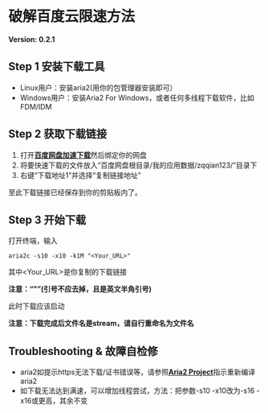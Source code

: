 # 破解百度云限速方法

**Version: 0.2.1**

## Step 1 安装下载工具

* Linux用户：安装aria2(用你的包管理器安装即可）
* Windows用户：安装Aria2 For Windows，或者任何多线程下载软件，比如FDM/IDM

## Step 2 获取下载链接

1. 打开[**百度网盘加速下载**](http://www.loveno.net/baiduyun/login.html)然后绑定你的网盘
2. 将要快速下载的文件放入“百度网盘根目录/我的应用数据/zqqian123/”目录下
3. 右键“下载地址1”并选择“复制链接地址”

至此下载链接已经保存到你的剪贴板内了。

## Step 3 开始下载

打开终端，输入

```
aria2c -s10 -x10 -k1M "<Your_URL>"
```

其中\<Your_URL>是你复制的下载链接

**注意：“"”(引号不应去掉，且是英文半角引号)**

此时下载应该启动

**注意：下载完成后文件名是stream，请自行重命名为文件名**

## Troubleshooting & 故障自检修

* aria2如提示https无法下载/证书错误等，请参照[**Aria2 Project**](https://github.com/aria2/aria2)指示重新编译aria2
* 如下载无法达到满速，可以增加线程尝试，方法：把参数-s10 -x10改为-s16 -x16或更高，其余不变
